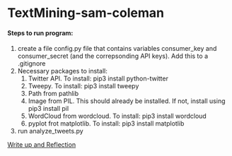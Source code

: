 # TextMining-sam-coleman

#### Steps to run program:
1. create a file config.py file that contains variables consumer_key and consumer_secret (and the correpsonding API keys). Add this to a .gitignore
2. Necessary packages to install:
   1. Twitter API. To install: pip3 install python-twitter
   2. Tweepy. To install: pip3 install tweepy
   3. Path from pathlib
   4. Image from PIL. This should already be installed. If not, install using pip3 install pil
   5. WordCloud from wordcloud. To install: pip3 install wordcloud
   6. pyplot frot matplotlib. To install: pip3 install matplotlib
3. run analyze_tweets.py

[Write up and Reflection](https://github.com/sd2020spring/TextMining-sam-coleman/blob/master/MP3_WriteUp.pdf)

